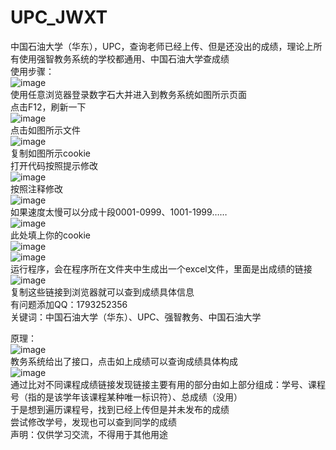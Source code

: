 # UPC_JWXT
中国石油大学（华东），UPC，查询老师已经上传、但是还没出的成绩，理论上所有使用强智教务系统的学校都通用、中国石油大学查成绩  
使用步骤：  
![image](https://github.com/Mao0324/UPC_JWXT/assets/133934785/ffeaabc6-10e2-449d-af55-3e12ca0009a1)  
使用任意浏览器登录数字石大并进入到教务系统如图所示页面  
点击F12，刷新一下  
![image](https://github.com/Mao0324/UPC_JWXT/assets/133934785/92fabf74-4730-46ce-aa55-3b19019cc04f)  
点击如图所示文件  
![image](https://github.com/Mao0324/UPC_JWXT/assets/133934785/9bf177c7-f8cc-4260-bac0-0bedfa613e0a)  
复制如图所示cookie  
打开代码按照提示修改  
![image](https://github.com/Mao0324/UPC_JWXT/assets/133934785/1ee7b458-5a25-4b8c-90f8-6560c81948e3)  
按照注释修改  
![image](https://github.com/Mao0324/UPC_JWXT/assets/133934785/6051927a-951f-48f5-a596-ff137c746a9d)  
如果速度太慢可以分成十段0001-0999、1001-1999……  
![image](https://github.com/Mao0324/UPC_JWXT/assets/133934785/6553bc15-450a-4f80-b710-5e96321b2463)  
此处填上你的cookie  
![image](https://github.com/Mao0324/UPC_JWXT/assets/133934785/78d6f292-8cdf-4292-9cea-485feca52482)  
![image](https://github.com/Mao0324/UPC_JWXT/assets/133934785/55298974-01e9-45d7-b7fc-604fb403ed0d)  
运行程序，会在程序所在文件夹中生成出一个excel文件，里面是出成绩的链接  
![image](https://github.com/Mao0324/UPC_JWXT/assets/133934785/9b85ed35-8726-4f18-b6f7-0e1a821b98a8)  
复制这些链接到浏览器就可以查到成绩具体信息  
有问题添加QQ：1793252356  
关键词：中国石油大学（华东）、UPC、强智教务、中国石油大学

原理：  
![image](https://github.com/Mao0324/UPC_JWXT/assets/133934785/e31ab100-f2d9-449b-b0c9-257cf1241ce2)  
教务系统给出了接口，点击如上成绩可以查询成绩具体构成  
![image](https://github.com/Mao0324/UPC_JWXT/assets/133934785/fc31ca7c-d519-4aef-8bbd-10cd1a62a831)  
通过比对不同课程成绩链接发现链接主要有用的部分由如上部分组成：学号、课程号（指的是该学年该课程某种唯一标识符）、总成绩（没用）  
于是想到遍历课程号，找到已经上传但是并未发布的成绩  
尝试修改学号，发现也可以查到同学的成绩  
声明：仅供学习交流，不得用于其他用途
